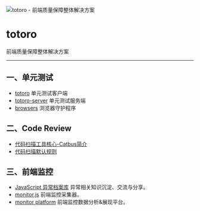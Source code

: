 ![totoro - 前端质量保障整体解决方案](https://f.cloud.github.com/assets/340282/401517/4563cedc-a8dd-11e2-814d-36494351adfa.jpg)

# totoro

前端质量保障整体解决方案

---

## 一、单元测试

- [totoro](https://github.com/totorojs/totoro) 单元测试客户端
- [totoro-server](https://github.com/totorojs/totoro) 单元测试服务端
- [browsers](https://github.com/totorojs/browsers) 浏览器守护程序

## 二、Code Review

- [代码扫描工具核心-Catbus简介](https://github.com/totorojs/catbus)
- [代码扫描默认规则](https://github.com/totorojs/catbus/wiki/Default-Rules)

## 三、前端监控

- [JavaScript 异常档案库](https://github.com/totorojs/javascript-exception-archives)
  异常相关知识沉淀、交流与分享。
- [monitor.js](https://github.com/totorojs/monitor.js) 前端监控采集器。
- [monitor platform](https://github.com/alipay/monitor-platform) 前端监控数据分析&展现平台。
